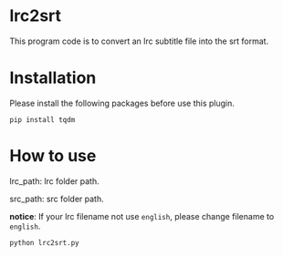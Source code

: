 # lrc2srt

This program code is to convert an lrc subtitle file into the srt format.

# Installation

Please install the following packages before use this plugin.

```pip install tqdm```

# How to use

lrc_path: lrc folder path.

src_path: src folder path.

**notice**: If your lrc filename not use ```english```, please change filename to ```english```.

```python lrc2srt.py```